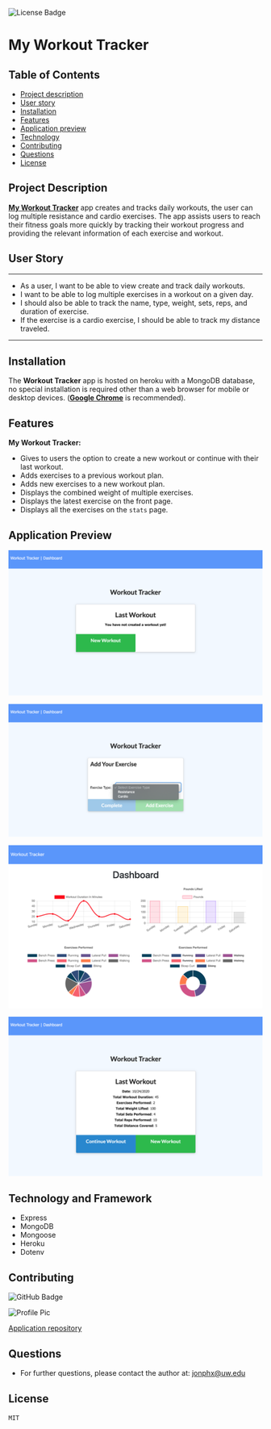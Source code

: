![License Badge](https://img.shields.io/badge/License-MIT-0298c3)

# My Workout Tracker

  ## Table of Contents
  - [Project description](#project-description)
  - [User story](#user-story)
  - [Installation](#installation)
  - [Features](#features)
  - [Application preview](#application-preview)
  - [Technology](#technology-and-framework)
  - [Contributing](#contributing)
  - [Questions](#questions)
  - [License](#license)

  ## Project Description
 [**My Workout Tracker**](https://jpx-workout-tracker.herokuapp.com/) app creates and tracks daily workouts, the user can log multiple resistance and cardio exercises. The app assists users to reach their fitness goals more quickly by tracking their workout progress and providing the relevant information of each exercise and workout.

  ## User Story
  - - -
  - As a user, I want to be able to view create and track daily workouts. 
  - I want to be able to log multiple exercises in a workout on a given day.
  - I should also be able to track the name, type, weight, sets, reps, and duration of exercise.
  - If the exercise is a cardio exercise, I should be able to track my distance traveled.
  - - -

  ## Installation
  The **Workout Tracker** app is hosted on heroku with a MongoDB database, no special installation is required other than a web browser for mobile or desktop devices. ([**Google Chrome**](https://www.google.com/chrome/?brand=CHBD&gclid=Cj0KCQjwv7L6BRDxARIsAGj-34pI6kcGFGrZkxQgztLSwZZ7JzwQJFBfDBdgTHCurYEpg3QscMjHhYUaAkkjEALw_wcB&gclsrc=aw.ds) is recommended).

  ## Features
  **My Workout Tracker:** 
  - Gives to users the option to create a new workout or continue with their last workout.
  - Adds exercises to a previous workout plan.
  - Adds new exercises to a new workout plan.
  - Displays the combined weight of multiple exercises.
  - Displays the latest exercise on the front page.
  - Displays all the exercises on the `stats` page.

  ## Application Preview

  ![my-workout-tracker-01](demo/my-workout-tracker-01.png)

  ![my-workout-tracker-02](demo/my-workout-tracker-02.png)

  ![my-workout-tracker-03](demo/my-workout-tracker-03.png)

  ![my-workout-tracker-04](demo/my-workout-tracker-04.png)

  ## Technology and Framework  
  - Express
  - MongoDB
  - Mongoose
  - Heroku
  - Dotenv

  ## Contributing
  
 ![GitHub Badge](https://img.shields.io/badge/Github-JonPhoenix-0298c3)
  
 ![Profile Pic](https://github.com/JonPhoenix.png?size=120)
 
 [Application repository](https://github.com/JonPhoenix/my-workout-tracker)

  ## Questions
  - For further questions, please contact the author at: jonphx@uw.edu

  ## License
    MIT

